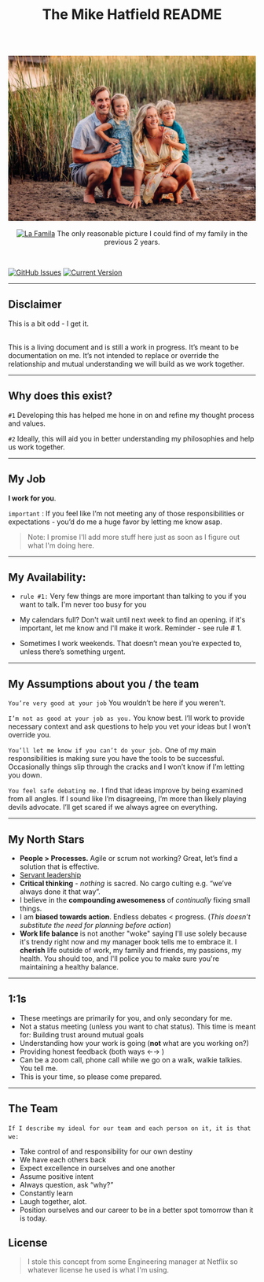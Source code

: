 
<h1 align="center"> The Mike Hatfield README </h1> <br>
        <!-- <p align="center">
<a href="https://drive.google.com/uc?export=view&id=1oMK-2EMHqAhkBpTIT-Um19nB_osnixRM" target="_blank"><img src="https://drive.google.com/uc?export=view&id=1oMK-2EMHqAhkBpTIT-Um19nB_osnixRM" alt="La Famila" style="height: auto !important;width: auto !important;" ></a>
</p> -->



</br>

![la famila](img/la_famila.jpeg?raw=true "la famila")
<p align="center">
<a href="https://github.githubassets.com/images/icons/emoji/unicode/261d.png?v8" target="_blank"><img src="https://github.githubassets.com/images/icons/emoji/unicode/261d.png?v8" alt="La Famila" style="height: 23px !important;width: auto !important;" ></a>
  The only reasonable picture I could find of my family in the previous 2 years. 
</p>
</br>


[![GitHub Issues](https://img.shields.io/github/issues/mihatfield/mhatfield-readme)](https://github.com/mihatfield/mhatfield-readme) [![Current Version](https://img.shields.io/badge/version-0.1.0-green.svg)](https://github.com/IgorAntun/node-chat)



---
## Disclaimer
This is a bit odd - I get it. </br></br>

This is a living document and is still a work in progress. It’s meant to be documentation on me. It’s not intended to replace or override the relationship and mutual understanding we will build as we work together.

---
## Why does this exist?

`#1` Developing this has helped me hone in on and refine my thought process and values. 

`#2` Ideally, this will aid you in better understanding my philosophies and help us work together. 

---

## My Job

**I work for you**.

`important` : If you feel like I’m not meeting any of those responsibilities or expectations - you’d do me a huge favor by letting me know asap. 

>Note: I promise I'll add more stuff here just as soon as I figure out what I'm doing here. 


---
## My Availability:
- `rule #1:` Very few things are more important than talking to you if you want to talk. I'm never too busy for you

- My calendars full? Don't wait until next week to find an opening. if it's important, let me know and I'll make it work. Reminder - see rule # 1. 

- Sometimes I work weekends. That doesn’t mean you’re expected to, unless there’s something urgent. 

---

## My Assumptions about you / the team

`You’re very good at your job` You wouldn’t be here if you weren't.

`I’m not as good at your job as you.` You know best. I’ll work to provide necessary context and ask questions to help you vet your ideas but I won’t override you. 

`You’ll let me know if you can’t do your job.` One of my main responsibilities is making sure you have the tools to be successful. Occasionally things slip through the cracks and I won’t know if I’m letting you down. 

`You feel safe debating me.` I find that ideas improve by being examined from all angles. If I sound like I’m disagreeing, I’m more than likely playing devils advocate. I’ll get scared if we always agree on everything. 


---

## My North Stars
- **People > Processes.** Agile or scrum not working? Great, let’s find a solution that is effective. 
- [Servant leadership](https://medium.com/openclassrooms-product-design-and-engineering/manage-a-tech-team-as-a-servant-leader-d04e055577b3)
- **Critical thinking** - _nothing_ is sacred. No cargo culting e.g. “we’ve always done it that way”.
- I believe in the **compounding awesomeness** of _continually_ fixing small things. 
- I am **biased towards action**. Endless debates < progress. (_This doesn’t substitute the need for planning before action_)
- **Work life balance** is not another "woke" saying I'll use solely because it's trendy right now and my manager book tells me to embrace it. I **cherish** life outside of work, my family and friends, my passions, my health. You should too, and I'll police you to make sure you're maintaining a healthy balance. 


---

## 1:1s
- These meetings are primarily for you, and only secondary for me. 
- Not a status meeting (unless you want to chat status). This time is meant for:
Building trust around mutual goals
- Understanding how your work is going (**not** what are you working on?)
- Providing honest feedback (both ways ←→ )
- Can be a zoom call, phone call while we go on a walk, walkie talkies. You tell me. 
- This is your time, so please come prepared. 


---
## The Team
`If I describe my ideal for our team and each person on it, it is that we:`
- Take control of and responsibility for our own destiny
- We have each others back
- Expect excellence in ourselves and one another
- Assume positive intent
- Always question, ask “why?”
- Constantly learn
- Laugh together, alot.
- Position ourselves and our career to be in a better spot tomorrow than it is today. 


## License
>I stole this concept from some Engineering manager at Netflix so whatever license he used is what I'm using. 


